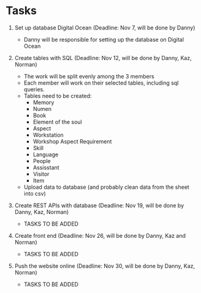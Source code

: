 # Tasks

1. Set up database Digital Ocean (Deadline: Nov 7, will be done by Danny)

    - Danny will be responsible for setting up the database on Digital Ocean
2. Create tables with SQL (Deadline: Nov 12, will be done by Danny, Kaz, Norman)
    - The work will be split evenly among the 3 members
    - Each member will work on their selected tables, including sql queries.
    - Tables need to be created:
        - Memory
        - Numen
        - Book
        - Element of the soul
        - Aspect
        - Workstation
        - Workshop Aspect Requirement
        - Skill
        - Language
        - People
        - Assisstant
        - Visitor
        - Item
    - Upload data to database (and probably clean data from the sheet into csv)

3. Create REST APIs with database (Deadline: Nov 19, will be done by Danny, Kaz, Norman)
    - TASKS TO BE ADDED

4. Create front end (Deadline: Nov 26, will be done by Danny, Kaz and Norman)
    - TASKS TO BE ADDED

5. Push the website online (Deadline: Nov 30, will be done by Danny, Kaz, Norman)
    - TASKS TO BE ADDED
